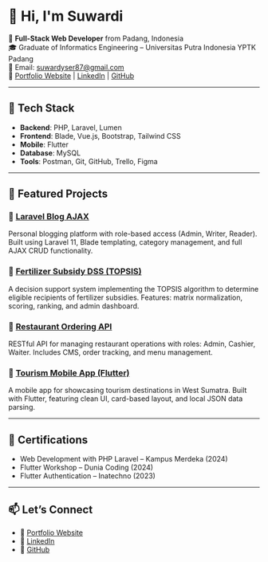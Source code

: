 # 👋 Hi, I'm Suwardi

🚀 **Full-Stack Web Developer** from Padang, Indonesia  
🎓 Graduate of Informatics Engineering – Universitas Putra Indonesia YPTK Padang  
📧 Email: suwardyser87@gmail.com  
🔗 [Portfolio Website](https://my-portofolio-suwardi.vercel.app/) | [LinkedIn](https://www.linkedin.com/in/suwardi-40657a2a8) | [GitHub](https://github.com/Suwardi87)

---

## 🧠 Tech Stack

- **Backend**: PHP, Laravel, Lumen  
- **Frontend**: Blade, Vue.js, Bootstrap, Tailwind CSS  
- **Mobile**: Flutter  
- **Database**: MySQL  
- **Tools**: Postman, Git, GitHub, Trello, Figma

---

## 💼 Featured Projects

### 🔹 [Laravel Blog AJAX](https://github.com/Suwardi87/laravel-blog-ajax)
Personal blogging platform with role-based access (Admin, Writer, Reader). Built using Laravel 11, Blade templating, category management, and full AJAX CRUD functionality.

### 🔹 [Fertilizer Subsidy DSS (TOPSIS)](https://github.com/Suwardi87/website-subsidi-pupuk-TOPSIS)
A decision support system implementing the TOPSIS algorithm to determine eligible recipients of fertilizer subsidies. Features: matrix normalization, scoring, ranking, and admin dashboard.

### 🔹 [Restaurant Ordering API](https://github.com/Suwardi87/resto-ordering-api)
RESTful API for managing restaurant operations with roles: Admin, Cashier, Waiter. Includes CMS, order tracking, and menu management.

### 🔹 [Tourism Mobile App (Flutter)](https://github.com/Suwardi87/aplikasi-pariwisata-flutter)
A mobile app for showcasing tourism destinations in West Sumatra. Built with Flutter, featuring clean UI, card-based layout, and local JSON data parsing.

---

## 🏅 Certifications

- Web Development with PHP Laravel – Kampus Merdeka (2024)  
- Flutter Workshop – Dunia Coding (2024)  
- Flutter Authentication – Inatechno (2023)

---

## 📫 Let’s Connect

- 🔗 [Portfolio Website](https://my-portofolio-suwardi.vercel.app/)  
- 💼 [LinkedIn](https://www.linkedin.com/in/suwardi-40657a2a8)  
- 🐙 [GitHub](https://github.com/Suwardi87)  
